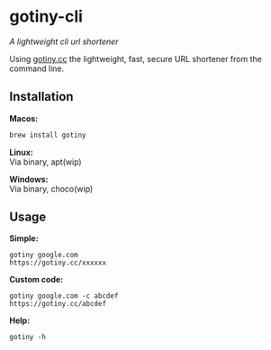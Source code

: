 # gotiny-cli

*A lightweight cli url shortener*

Using [gotiny.cc](https://gotiny.cc) the lightweight, fast, secure URL shortener from the command line.

## Installation

**Macos:**
```bash
brew install gotiny
```

**Linux:**  
Via binary, apt(wip)

**Windows:**  
Via binary, choco(wip)

## Usage

**Simple:**  
```
gotiny google.com
https://gotiny.cc/xxxxxx
```

**Custom code:**  
```
gotiny google.com -c abcdef
https://gotiny.cc/abcdef
```

**Help:**  
```
gotiny -h
```
